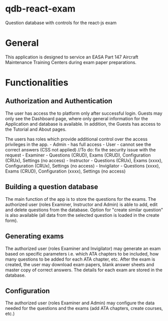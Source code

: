 # qdb-react-exam
Question database with controls for the react-js exam

<!-- From here it is automatic from Create React App -->

# General

This application is designed to service an EASA Part 147 Aircraft Maintenance Training Centers during exam paper preparations.

# Functionalities

## Authorization and Authentication
The user has access the to platform only after successful login. Guests may only see the Dashboard page, where only general information for the Application and database is available. In addition, the Guests has access to the Tutorial and About pages.

The users has roles which provide additional control over the access privileges in the app.
    - Admin - has full access
    - User - cannot see the correct answers (CSS not applied)       //To do: fix the security issue with the request 
    - Examiner - Questions (CRUD), Exams (CRUD), Configuration (CRUx), Settings (no access)
    - Instructor - Questions (CRUx), Exams (xxxx), Configuration (CRUx), Settings (no access)
    - Invigilator - Questions (xxxx), Exams (CRUD), Configuration (xxxx), Settings (no access)

## Building a question database
The main function of the app is to store the questions for the exams. The authorized user (roles Examiner, Instructor and Admin) is able to add, edit and delete questions from the database. Option for "create similar question" is also available (all data from the selected question is loaded in the create form).

## Generating exams
The authorized user (roles Examiner and Invigilator) may generate an exam based on specific parameters i.e. which ATA chapters to be included, how many questions to be added for each ATA chapter, etc. After the exam is created, the user may download exam papers, blank answer sheets and master copy of correct answers. The details for each exam are stored in the database.

## Configuration
The authorized user (roles Examiner and Admin) may configure the data needed for the questions and the exams (add ATA chapters, create courses, etc.)

